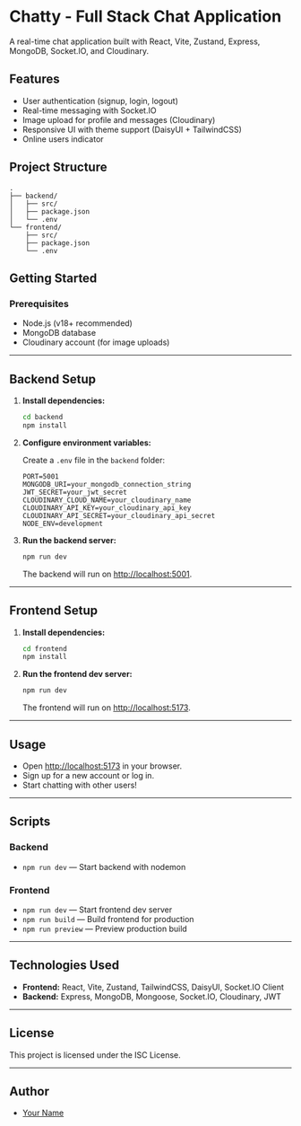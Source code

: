 # Chatty - Full Stack Chat Application

A real-time chat application built with React, Vite, Zustand, Express, MongoDB, Socket.IO, and Cloudinary.

## Features

- User authentication (signup, login, logout)
- Real-time messaging with Socket.IO
- Image upload for profile and messages (Cloudinary)
- Responsive UI with theme support (DaisyUI + TailwindCSS)
- Online users indicator

## Project Structure

```
.
├── backend/
│   ├── src/
│   ├── package.json
│   └── .env
└── frontend/
    ├── src/
    ├── package.json
    └── .env
```

## Getting Started

### Prerequisites

- Node.js (v18+ recommended)
- MongoDB database
- Cloudinary account (for image uploads)

---

## Backend Setup

1. **Install dependencies:**

   ```sh
   cd backend
   npm install
   ```

2. **Configure environment variables:**

   Create a `.env` file in the `backend` folder:

   ```
   PORT=5001
   MONGODB_URI=your_mongodb_connection_string
   JWT_SECRET=your_jwt_secret
   CLOUDINARY_CLOUD_NAME=your_cloudinary_name
   CLOUDINARY_API_KEY=your_cloudinary_api_key
   CLOUDINARY_API_SECRET=your_cloudinary_api_secret
   NODE_ENV=development
   ```

3. **Run the backend server:**

   ```sh
   npm run dev
   ```

   The backend will run on [http://localhost:5001](http://localhost:5001).

---

## Frontend Setup

1. **Install dependencies:**

   ```sh
   cd frontend
   npm install
   ```

2. **Run the frontend dev server:**

   ```sh
   npm run dev
   ```

   The frontend will run on [http://localhost:5173](http://localhost:5173).

---

## Usage

- Open [http://localhost:5173](http://localhost:5173) in your browser.
- Sign up for a new account or log in.
- Start chatting with other users!

---

## Scripts

### Backend

- `npm run dev` — Start backend with nodemon

### Frontend

- `npm run dev` — Start frontend dev server
- `npm run build` — Build frontend for production
- `npm run preview` — Preview production build

---

## Technologies Used

- **Frontend:** React, Vite, Zustand, TailwindCSS, DaisyUI, Socket.IO Client
- **Backend:** Express, MongoDB, Mongoose, Socket.IO, Cloudinary, JWT

---

## License

This project is licensed under the ISC License.

---

## Author

- [Your Name](https://github.com/yourusername)